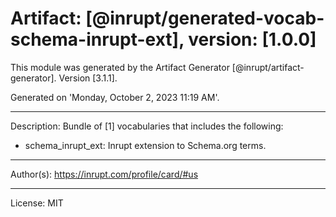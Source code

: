 # Artifact: [@inrupt/generated-vocab-schema-inrupt-ext], version: [1.0.0]

This module was generated by the Artifact Generator [@inrupt/artifact-generator].
Version [3.1.1].

Generated on 'Monday, October 2, 2023 11:19 AM'.

---

Description: Bundle of [1] vocabularies that includes the following:

 - schema_inrupt_ext: Inrupt extension to Schema.org terms.

---

Author(s): https://inrupt.com/profile/card/#us

---

License: MIT
